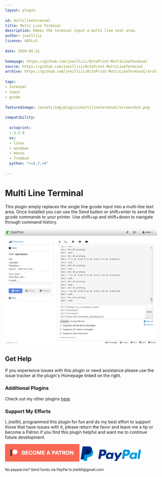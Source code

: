 ```yaml
---
layout: plugin

id: multilineterminal
title: Multi Line Terminal
description: Makes the terminal input a multi line text area.
author: jneilliii
license: AGPLv3

date: 2020-05-21

homepage: https://github.com/jneilliii/OctoPrint-MultiLineTerminal
source: https://github.com/jneilliii/OctoPrint-MultiLineTerminal
archive: https://github.com/jneilliii/OctoPrint-MultiLineTerminal/archive/master.zip

tags:
- terminal
- input
- gcode

featuredimage: /assets/img/plugins/multilineterminal/screenshot.png

compatibility:

  octoprint:
  - 1.2.0
  os:
  - linux
  - windows
  - macos
  - freebsd
  python: ">=2.7,<4"

---
```


# Multi Line Terminal

This plugin simply replaces the single line gcode input into a multi-line text area. Once installed you can use the Send button or shift+enter to send the gcode commands to your printer. Use shift+up and shift+down to navigate through command history.

![screenshot](/assets/img/plugins/multilineterminal/screenshot.png)

## Get Help

If you experience issues with this plugin or need assistance please use the issue tracker at the plugin's Homepage linked on the right.

### Additional Plugins

Check out my other plugins [here](https://plugins.octoprint.org/by_author/#jneilliii)

### Support My Efforts
I, jneilliii, programmed this plugin for fun and do my best effort to support those that have issues with it, please return the favor and leave me a tip or become a Patron if you find this plugin helpful and want me to continue future development.

[![Patreon](/assets/img/plugins/multilineterminal/patreon-with-text-new.png)](https://www.patreon.com/jneilliii) [![paypal](/assets/img/plugins/multilineterminal/paypal-with-text.png)](https://paypal.me/jneilliii)

<small>No paypal.me? Send funds via PayPal to jneilliii&#64;gmail&#46;com</small>
